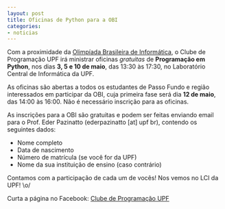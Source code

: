 ```yaml
---
layout: post
title: Oficinas de Python para a OBI
categories:
- noticias
---
```


Com a proximidade da <a href="http://sbc.org.br/obi" target="_blank"> Olimpíada
Brasileira de Informática</a>, o Clube de Programação UPF irá ministrar
oficinas *gratuitas* de **Programação em Python**, nos dias **3, 5 e 10 de maio**,
das 13:30 às 17:30, no Laboratório Central de Informática da UPF.

As oficinas são abertas a todos os estudantes de Passo Fundo e região
interessados em participar da OBI, cuja primeira fase será dia **12 de maio**,
das 14:00 às 16:00. Não é necessário inscrição para as oficinas.

As inscrições para a OBI são gratuitas e podem ser feitas enviando email para o
Prof. Eder Pazinatto (ederpazinatto [at] upf br), contendo os seguintes dados:

- Nome completo
- Data de nascimento
- Número de matrícula (se você for da UPF)
- Nome da sua instituição de ensino (caso contrário)

Contamos com a participação de cada um de vocês! Nos vemos no LCI da UPF! \o/

Curta a página no Facebook:
<a href="https://facebook.com/maratonaupf" target="_blank">Clube de Programação UPF</a>
